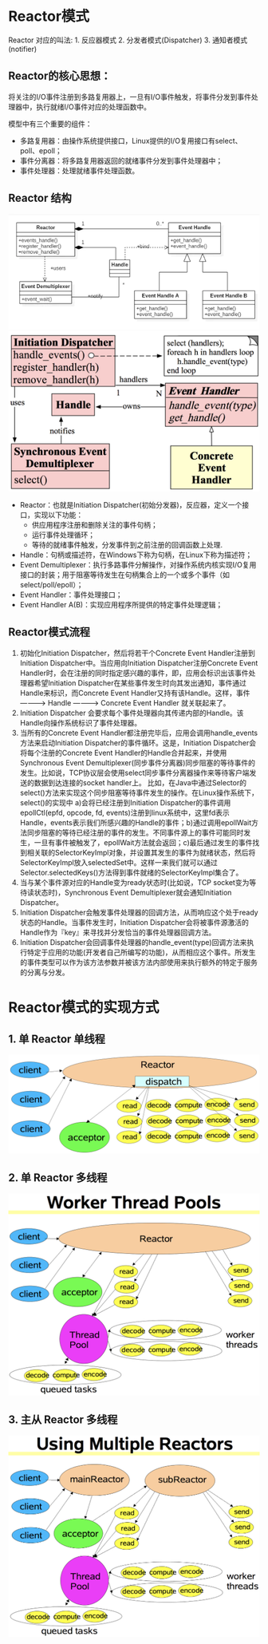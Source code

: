 # Reactor模式

Reactor 对应的叫法: 1. 反应器模式 2. 分发者模式(Dispatcher) 3. 通知者模式(notifier)

## Reactor的核心思想：
将关注的I/O事件注册到多路复用器上，一旦有I/O事件触发，将事件分发到事件处理器中，执行就绪I/O事件对应的处理函数中。

模型中有三个重要的组件：
- 多路复用器：由操作系统提供接口，Linux提供的I/O复用接口有select、poll、epoll；
- 事件分离器：将多路复用器返回的就绪事件分发到事件处理器中；
- 事件处理器：处理就绪事件处理函数。

## Reactor 结构
![reactor类结构](/images/netty/reactor类结构.png)
![reactor结构](/images/netty/reactor结构.png)

- Reactor：也就是Initiation Dispatcher(初始分发器)，反应器，定义一个接口，实现以下功能：
    - 供应用程序注册和删除关注的事件句柄； 
    - 运行事件处理循环； 
    - 等待的就绪事件触发，分发事件到之前注册的回调函数上处理.
- Handle：句柄或描述符，在Windows下称为句柄，在Linux下称为描述符；
- Event Demultiplexer：执行多路事件分解操作，对操作系统内核实现I/O复用接口的封装；用于阻塞等待发生在句柄集合上的一个或多个事件（如select/poll/epoll）；
- Event Handler：事件处理接口；
- Event Handler A(B)：实现应用程序所提供的特定事件处理逻辑；

## Reactor模式流程
1. 初始化Initiation Dispatcher，然后将若干个Concrete Event Handler注册到Initiation Dispatcher中。当应用向Initiation Dispatcher注册Concrete Event Handler时，会在注册的同时指定感兴趣的事件，即，应用会标识出该事件处理器希望Initiation Dispatcher在某些事件发生时向其发出通知，事件通过Handle来标识，而Concrete Event Handler又持有该Handle。这样，事件 ————> Handle ————> Concrete Event Handler 就关联起来了。
2. Initiation Dispatcher 会要求每个事件处理器向其传递内部的Handle。该Handle向操作系统标识了事件处理器。
3. 当所有的Concrete Event Handler都注册完毕后，应用会调用handle_events方法来启动Initiation Dispatcher的事件循环。这是，Initiation Dispatcher会将每个注册的Concrete Event Handler的Handle合并起来，并使用Synchronous Event Demultiplexer(同步事件分离器)同步阻塞的等待事件的发生。比如说，TCP协议层会使用select同步事件分离器操作来等待客户端发送的数据到达连接的socket handler上。
比如，在Java中通过Selector的select()方法来实现这个同步阻塞等待事件发生的操作。在Linux操作系统下，select()的实现中 a)会将已经注册到Initiation Dispatcher的事件调用epollCtl(epfd, opcode, fd, events)注册到linux系统中，这里fd表示Handle，events表示我们所感兴趣的Handle的事件；b)通过调用epollWait方法同步阻塞的等待已经注册的事件的发生。不同事件源上的事件可能同时发生，一旦有事件被触发了，epollWait方法就会返回；c)最后通过发生的事件找到相关联的SelectorKeyImpl对象，并设置其发生的事件为就绪状态，然后将SelectorKeyImpl放入selectedSet中。这样一来我们就可以通过Selector.selectedKeys()方法得到事件就绪的SelectorKeyImpl集合了。
4. 当与某个事件源对应的Handle变为ready状态时(比如说，TCP socket变为等待读状态时)，Synchronous Event Demultiplexer就会通知Initiation Dispatcher。
5. Initiation Dispatcher会触发事件处理器的回调方法，从而响应这个处于ready状态的Handle。当事件发生时，Initiation Dispatcher会将被事件源激活的Handle作为『key』来寻找并分发恰当的事件处理器回调方法。
6. Initiation Dispatcher会回调事件处理器的handle_event(type)回调方法来执行特定于应用的功能(开发者自己所编写的功能)，从而相应这个事件。所发生的事件类型可以作为该方法参数并被该方法内部使用来执行额外的特定于服务的分离与分发。

# Reactor模式的实现方式

## 1. 单 Reactor 单线程
![单reactor模式](/images/netty/单reactor模式.png)


## 2. 单 Reactor 多线程
![工作线程池](/images/netty/工作线程池.png)


## 3. 主从 Reactor 多线程
![多reactor模式](/images/netty/多reactor模式.png)














